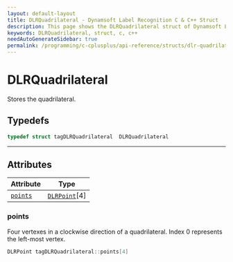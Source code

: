 ```yaml
---
layout: default-layout
title: DLRQuadrilateral - Dynamsoft Label Recognition C & C++ Struct
description: This page shows the DLRQuadrilateral struct of Dynamsoft Label Recognition for C & C++ Language.
keywords: DLRQuadrilateral, struct, c, c++
needAutoGenerateSidebar: true
permalink: /programming/c-cplusplus/api-reference/structs/dlr-quadrilateral.html
---
```



# DLRQuadrilateral
Stores the quadrilateral.  

## Typedefs

```cpp
typedef struct tagDLRQuadrilateral  DLRQuadrilateral 
```  
  
---
  

## Attributes
  
| Attribute | Type |
|---------- | ---- |
| [`points`](#points) | [`DLRPoint`](dlr-point.html)[4] |


### points
Four vertexes in a clockwise direction of a quadrilateral. Index 0 represents the left-most vertex. 
```cpp
DLRPoint tagDLRQuadrilateral::points[4]
```



